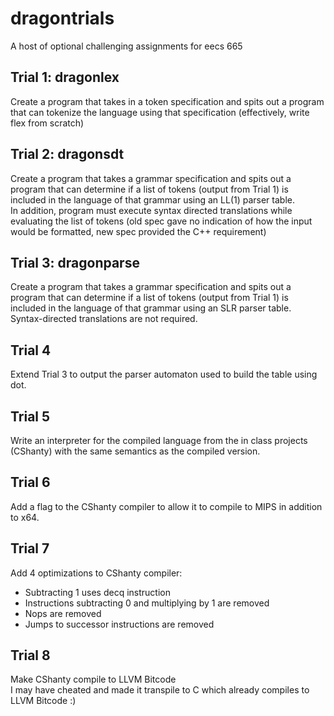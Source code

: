# dragontrials
A host of optional challenging assignments for eecs 665  

## Trial 1: dragonlex
Create a program that takes in a token specification and spits out a program that can tokenize the language using that specification (effectively, write flex from scratch)  

## Trial 2: dragonsdt
Create a program that takes a grammar specification and spits out a program that can determine if a list of tokens (output from Trial 1) is included in the language of that grammar using an LL(1) parser table.  
In addition, program must execute syntax directed translations while evaluating the list of tokens (old spec gave no indication of how the input would be formatted, new spec provided the C++ requirement)  

## Trial 3: dragonparse
Create a program that takes a grammar specification and spits out a program that can determine if a list of tokens (output from Trial 1) is included in the language of that grammar using an SLR parser table. Syntax-directed translations are not required.  

## Trial 4
Extend Trial 3 to output the parser automaton used to build the table using dot.  

## Trial 5
Write an interpreter for the compiled language from the in class projects (CShanty) with the same semantics as the compiled version.  

## Trial 6
Add a flag to the CShanty compiler to allow it to compile to MIPS in addition to x64.  

## Trial 7
Add 4 optimizations to CShanty compiler:  
* Subtracting 1 uses decq instruction  
* Instructions subtracting 0 and multiplying by 1 are removed  
* Nops are removed  
* Jumps to successor instructions are removed  

## Trial 8
Make CShanty compile to LLVM Bitcode  
I may have cheated and made it transpile to C which already compiles to LLVM Bitcode :)  